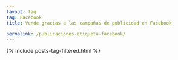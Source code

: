 ```yaml
---
layout: tag
tag: Facebook
title: Vende gracias a las campañas de publicidad en Facebook

permalink: /publicaciones-etiqueta-facebook/
---
```


{% include posts-tag-filtered.html %}